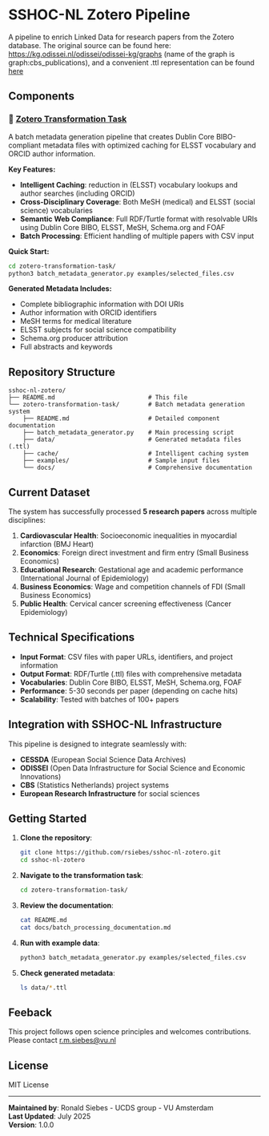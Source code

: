 # SSHOC-NL Zotero Pipeline

A pipeline to enrich Linked Data for research papers from the Zotero database.
The original source can be found here: https://kg.odissei.nl/odissei/odissei-kg/graphs (name of the graph is graph:cbs_publications), and a convenient .ttl representation 
can be found  [here](https://github.com/rsiebes/sshoc-nl-zotero/blob/main/zotero-transformation-task/data/original.ttl)

## Components

### 🔧 [Zotero Transformation Task](./zotero-transformation-task/)

A batch metadata generation pipeline that creates Dublin Core BIBO-compliant metadata files with optimized caching for ELSST vocabulary and ORCID author information.

**Key Features:**
- **Intelligent Caching**: reduction in (ELSST) vocabulary lookups and author searches (including ORCID)
- **Cross-Disciplinary Coverage**: Both MeSH (medical) and ELSST (social science) vocabularies
- **Semantic Web Compliance**: Full RDF/Turtle format with resolvable URIs using Dublin Core BIBO, ELSST, MeSH, Schema.org and FOAF
- **Batch Processing**: Efficient handling of multiple papers with CSV input

**Quick Start:**
```bash
cd zotero-transformation-task/
python3 batch_metadata_generator.py examples/selected_files.csv
```

**Generated Metadata Includes:**
- Complete bibliographic information with DOI URIs
- Author information with ORCID identifiers
- MeSH terms for medical literature
- ELSST subjects for social science compatibility
- Schema.org producer attribution
- Full abstracts and keywords

## Repository Structure

```
sshoc-nl-zotero/
├── README.md                          # This file
└── zotero-transformation-task/        # Batch metadata generation system
    ├── README.md                      # Detailed component documentation
    ├── batch_metadata_generator.py    # Main processing script
    ├── data/                          # Generated metadata files (.ttl)
    ├── cache/                         # Intelligent caching system
    ├── examples/                      # Sample input files
    └── docs/                          # Comprehensive documentation
```

## Current Dataset

The system has successfully processed **5 research papers** across multiple disciplines:

1. **Cardiovascular Health**: Socioeconomic inequalities in myocardial infarction (BMJ Heart)
2. **Economics**: Foreign direct investment and firm entry (Small Business Economics)  
3. **Educational Research**: Gestational age and academic performance (International Journal of Epidemiology)
4. **Business Economics**: Wage and competition channels of FDI (Small Business Economics)
5. **Public Health**: Cervical cancer screening effectiveness (Cancer Epidemiology)

## Technical Specifications

- **Input Format**: CSV files with paper URLs, identifiers, and project information
- **Output Format**: RDF/Turtle (.ttl) files with comprehensive metadata
- **Vocabularies**: Dublin Core BIBO, ELSST, MeSH, Schema.org, FOAF
- **Performance**: 5-30 seconds per paper (depending on cache hits)
- **Scalability**: Tested with batches of 100+ papers

## Integration with SSHOC-NL Infrastructure

This pipeline is designed to integrate seamlessly with:
- **CESSDA** (European Social Science Data Archives)
- **ODISSEI** (Open Data Infrastructure for Social Science and Economic Innovations)
- **CBS** (Statistics Netherlands) project systems
- **European Research Infrastructure** for social sciences

## Getting Started

1. **Clone the repository**:
   ```bash
   git clone https://github.com/rsiebes/sshoc-nl-zotero.git
   cd sshoc-nl-zotero
   ```

2. **Navigate to the transformation task**:
   ```bash
   cd zotero-transformation-task/
   ```

3. **Review the documentation**:
   ```bash
   cat README.md
   cat docs/batch_processing_documentation.md
   ```

4. **Run with example data**:
   ```bash
   python3 batch_metadata_generator.py examples/selected_files.csv
   ```

5. **Check generated metadata**:
   ```bash
   ls data/*.ttl
   ```

## Feeback

This project follows open science principles and welcomes contributions. Please contact r.m.siebes@vu.nl
## License

MIT License

---

**Maintained by**: Ronald Siebes - UCDS group - VU Amsterdam  
**Last Updated**: July 2025  
**Version**: 1.0.0

